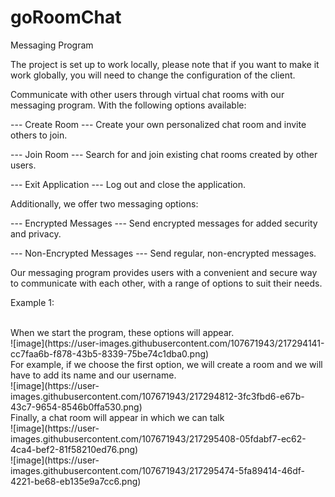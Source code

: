 # goRoomChat

Messaging Program

The project is set up to work locally, please note that if you want to make it work globally, you will need to change the configuration of the client.

Communicate with other users through virtual chat rooms with our messaging program. With the following options available:

--- Create Room ---
Create your own personalized chat room and invite others to join.

--- Join Room ---
Search for and join existing chat rooms created by other users.

--- Exit Application ---
Log out and close the application.

Additionally, we offer two messaging options:

--- Encrypted Messages ---
Send encrypted messages for added security and privacy.

--- Non-Encrypted Messages ---
Send regular, non-encrypted messages.

Our messaging program provides users with a convenient and secure way to communicate with each other, with a range of options to suit their needs.

Example 1:

<br>
When we start the program, these options will appear.
<br>
![image](https://user-images.githubusercontent.com/107671943/217294141-cc7faa6b-f878-43b5-8339-75be74c1dba0.png)
<br>
For example, if we choose the first option, we will create a room and we will have to add its name and our username.
<br>
![image](https://user-images.githubusercontent.com/107671943/217294812-3fc3fbd6-e67b-43c7-9654-8546b0ffa530.png)
<br>
Finally, a chat room will appear in which we can talk
<br>
![image](https://user-images.githubusercontent.com/107671943/217295408-05fdabf7-ec62-4ca4-bef2-81f58210ed76.png)
<br>
![image](https://user-images.githubusercontent.com/107671943/217295474-5fa89414-46df-4221-be68-eb135e9a7cc6.png)
<br>
